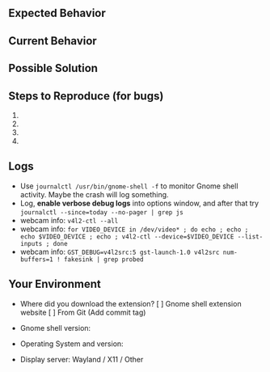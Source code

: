<!--- Provide a general summary of the issue in the Title above -->

## Expected Behavior
<!--- If you're describing a bug, tell us what should happen -->
<!--- If you're suggesting a change/improvement, tell us how it should work -->

## Current Behavior
<!--- If describing a bug, tell us what happens instead of the expected behavior -->
<!--- If suggesting a change/improvement, explain the difference from current behavior -->

## Possible Solution
<!--- Not obligatory, but suggest a fix/reason for the bug, -->
<!--- or ideas how to implement the addition or change -->

## Steps to Reproduce (for bugs)
<!--- Provide a link to a live example, or an unambiguous set of steps to -->
<!--- reproduce this bug. Include code to reproduce, if relevant -->
1.
2.
3.
4.

## Logs
<!--- Providing logs helps us come up with a solution that is most useful in the real world -->
 * Use `journalctl /usr/bin/gnome-shell -f` to monitor Gnome shell activity. Maybe the crash will log something.
 * Log, **enable verbose debug logs** into options window, and after that try  
 `journalctl --since=today --no-pager | grep js`
 * webcam info:
 `v4l2-ctl --all`
 * webcam info:
 `for VIDEO_DEVICE in /dev/video* ; do echo ; echo ; echo $VIDEO_DEVICE ; echo ; v4l2-ctl --device=$VIDEO_DEVICE --list-inputs ; done`
 * webcam info:
 `GST_DEBUG=v4l2src:5 gst-launch-1.0 v4l2src num-buffers=1 ! fakesink | grep probed`

## Your Environment
<!--- Include as many relevant details about the environment you experienced the bug in -->
* Where did you download the extension?
 [ ] Gnome shell extension website
 [ ] From Git (Add commit tag)
* Gnome shell version:

* Operating System and version:

* Display server: Wayland / X11 / Other
